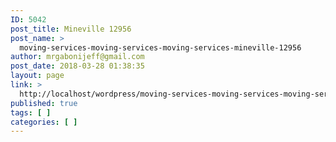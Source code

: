 ```yaml
---
ID: 5042
post_title: Mineville 12956
post_name: >
  moving-services-moving-services-moving-services-mineville-12956
author: mrgabonijeff@gmail.com
post_date: 2018-03-28 01:38:35
layout: page
link: >
  http://localhost/wordpress/moving-services-moving-services-moving-services-mineville-12956/
published: true
tags: [ ]
categories: [ ]
---
```

